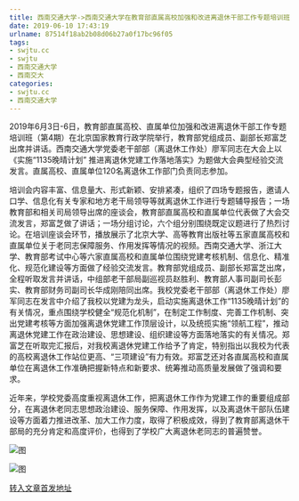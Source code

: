 ```yaml
---
title: 西南交通大学->西南交通大学在教育部直属高校加强和改进离退休干部工作专题培训班上做大会发言 | swjtu.cc
date: 2019-06-10 17:43:19
urlname: 87514f18ab2b08d06b27a0f17bc96f05
tags: 
- swjtu.cc
- swjtu
- 西南交通大学
- 西南交大
categories:
- swjtu.cc
- 西南交通大学
---
```



2019年6月3日-6日，教育部直属高校、直属单位加强和改进离退休干部工作专题培训班（第4期）在北京国家教育行政学院举行，教育部党组成员、副部长郑富芝出席并讲话。西南交通大学党委老干部部（离退休工作处）廖军同志在大会上以《实施“1135晚晴计划” 推进离退休党建工作落地落实》为题做大会典型经验交流发言。直属高校、直属单位120名离退休工作部门负责同志参加。

培训会内容丰富、信息量大、形式新颖、安排紧凑，组织了四场专题报告，邀请人口学、信息化有关专家和地方老干局领导等就离退休工作进行专题辅导报告；一场教育部和相关司局领导出席的座谈会，教育部直属高校和直属单位代表做了大会交流发言，郑富芝做了讲话；一场分组讨论，六个组分别围绕既定议题进行了热烈讨论。在培训座谈会环节，播放展示了北京大学、高等教育出版社等五家直属高校和直属单位关于老同志保障服务、作用发挥等情况的视频。西南交通大学、浙江大学、教育部考试中心等六家直属高校和直属单位围绕党建考核机制、信息化、精准化、规范化建设等方面做了经验交流发言。教育部党组成员、副部长郑富芝出席，全程听取发言并讲话，中组部老干部局副巡视员赵胜利、教育部人事司副司长彭实、教育部财务司副司长华成刚陪同出席。我校党委老干部部（离退休工作处）廖军同志在发言中介绍了我校以党建为龙头，启动实施离退休工作“1135晚晴计划”的有关情况，重点围绕学校健全“规范化机制”，在制定工作制度、完善工作机制、突出党建考核等方面加强离退休党建工作顶层设计，以及统揽实施“领航工程”，推动离退休党建工作在政治建设、思想建设、组织建设等方面落地落实的有关情况。郑富芝在听取完汇报后，对我校离退休党建工作给予了肯定，特别指出以我校为代表的高校离退休工作站位更高、“三项建设”有力有效。郑富芝还对各直属高校和直属单位在离退休工作准确把握新特点和新要求、统筹推动高质量发展做了强调和要求。

近年来，学校党委高度重视离退休工作，把离退休工作作为党建工作的重要组成部分，在离退休老同志思想政治建设、服务保障、作用发挥，以及离退休干部队伍建设等方面着力推进改革、加大工作力度，取得了积极成效，得到了教育部离退休干部局的充分肯定和高度评价，也得到了学校广大离退休老同志的普遍赞誉。



![图](https://news.swjtu.edu.cn/upload/201906/10/201906101449028101.png)

![图](https://news.swjtu.edu.cn/upload/201906/10/201906101448286731.jpg)

[转入文章首发地址](https://news.swjtu.edu.cn/shownews-18522.shtml)